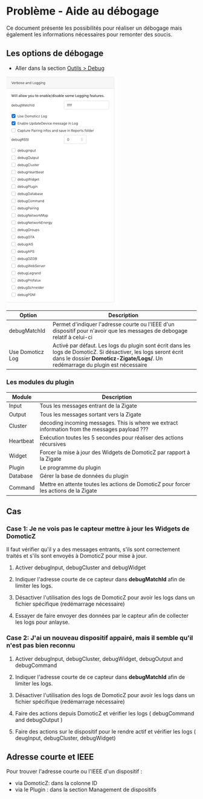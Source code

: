 # Problème - Aide au débogage

Ce document présente les possibilités pour réaliser un débogage mais également les informations nécessaires pour remonter des soucis.


## Les options de débogage

* Aller dans la section [Outils > Debug](WebUI_Outils.md#debug) 

![Debuging Options](../Images/debugingOptions.png)

| Option | Description |
| ------- | -------- |
| debugMatchId | Permet d'indiquer l'adresse courte ou l'IEEE d'un dispositif pour n'avoir que les messages de debogage relatif à celui-ci |
| Use Domoticz Log | Activé par défaut. Les logs du plugin sont écrit dans les logs de DomoticZ. Si désactiver, les logs seront écrit dans le dossier __Domoticz-Zigate/Logs/__. Un redémarrage du plugin est nécessaire|

### Les modules du plugin

| Module | Description |
| ------ | ----------- |
| Input  | Tous les messages entrant de la Zigate |
| Output | Tous les messages sortant vers la Zigate |
| Cluster | decoding incoming messages. This is where we extract information from the messages payload ??? |
| Heartbeat | Exécution toutes les 5 secondes pour réaliser des actions récursives |
| Widget | Forcer la mise à jour des Widgets de DomoticZ par rapport à la Zigate |
| Plugin | Le programme du plugin |
| Database | Gérer la base de données du plugin |
| Command | Mettre en attente toutes les actions de DomoticZ pour forcer les actions de la Zigate |


## Cas 

### Case 1: Je ne vois pas le capteur mettre à jour les Widgets de DomoticZ


Il faut vérifier qu'il y a des messages entrants, s'ils sont correctement traités et s'ils sont envoyés à DomoticZ pour mise à jour.


1. Activer debugInput, debugCluster and debugWidget
1. Indiquer l'adresse courte de ce capteur dans __debugMatchId__ afin de limiter les logs.
1. Désactiver l'utilisation des logs de DomoticZ pour avoir les logs dans un fichier spécifique (redémarrage nécessaire)

1. Essayer de faire envoyer des données par le capteur afin de collecter les logs pour anlayse.


### Case 2: J'ai un nouveau dispositif appairé, mais il semble qu'il n'est pas bien reconnu

1. Activer debugInput, debugCluster, debugWidget, debugOutput and debugCommand
1. Indiquer l'adresse courte de ce capteur dans __debugMatchId__ afin de limiter les logs.
1. Désactiver l'utilisation des logs de DomoticZ pour avoir les logs dans un fichier spécifique (redémarrage nécessaire)

1. Faire des actions depuis DomoticZ et vérifier les logs ( debugCommand and debugOutput )
1. Faire des actions sur le dispositif pour le rendre actif et vérifier les logs ( deugInput, debugCluster, debugWidget)




## Adresse courte et  IEEE

Pour trouver l'adresse courte ou l'IEEE d'un dispositif :
  * via DomoticZ: dans la colonne ID
  * via le Plugin : dans la section Management de dispositifs
